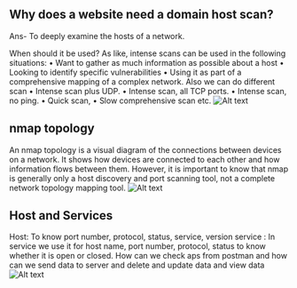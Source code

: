 ## Why does a website need a domain host scan?
Ans- To deeply examine the hosts of a network.

 When should it be used?
As like, intense scans can be used in the following situations:
•	Want to gather as much information as possible about a host
•	Looking to identify specific vulnerabilities
•	Using it as part of a comprehensive mapping of a complex network.
Also we can do different scan
•	Intense scan plus UDP.
•	Intense scan, all TCP ports.
•	Intense scan, no ping.
•	Quick scan,
•	Slow comprehensive scan etc.
![Alt text]([image_URL](https://ibb.co/v49LsM9))

## nmap topology

An nmap topology is a visual diagram of the connections between devices on a network. It shows how devices are connected to each other and
how information flows between them. However, it is important to know that nmap is generally only a host discovery and port scanning tool,
not a complete network topology mapping tool.
![Alt text]([image_URL](https://ibb.co/HKbPB9Q))

## Host and Services 
Host: To know port number, protocol, status, service, version
service : In service we use it for host name, port number, protocol, status to know whether it is open or closed.
How can we check aps from postman and how can we send data to server and delete and update data and view data
![Alt text]([image_URL](https://ibb.co/jRHYVSn))
